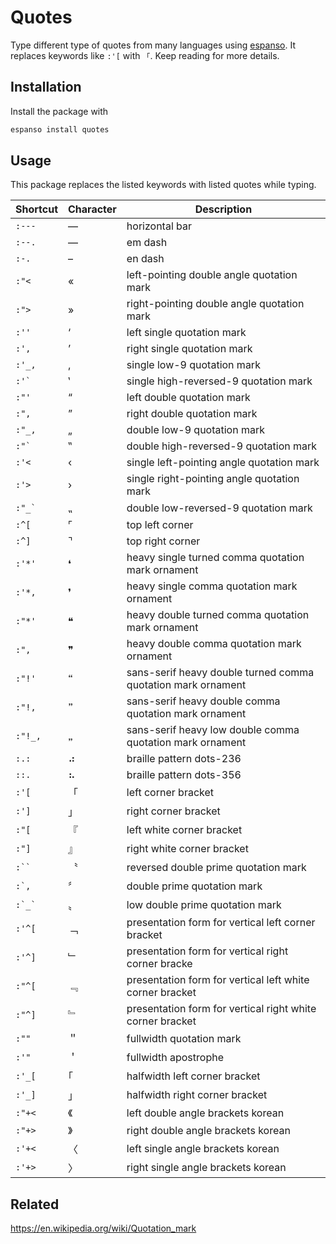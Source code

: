 # Quotes
Type different type of quotes from many languages using [espanso](https://espanso.org). It replaces keywords like `:'[` with `「`. Keep reading for more details.

## Installation
Install the package with
```sh
espanso install quotes
```

## Usage
This package replaces the listed keywords with listed quotes while typing.


| Shortcut | Character | Description
|-|-|-
| ``` :--- ``` | ― | horizontal bar
| ``` :--. ``` | — | em dash
| ``` :-. ``` | – | en dash
| ``` :"< ``` | « | left-pointing double angle quotation mark
| ``` :"> ``` | » | right-pointing double angle quotation mark
| ``` :'' ``` | ‘ | left single quotation mark
| ``` :', ``` | ’ | right single quotation mark
| ``` :'_, ``` | ‚ | single low-9 quotation mark
| ``` :'` ``` | ‛ | single high-reversed-9 quotation mark
| ``` :"' ``` | “ | left double quotation mark
| ``` :", ``` | ” | right double quotation mark
| ``` :"_, ``` | „ | double low-9 quotation mark
| ``` :"` ``` | ‟ | double high-reversed-9 quotation mark
| ``` :'< ``` | ‹ | single left-pointing angle quotation mark
| ``` :'> ``` | › | single right-pointing angle quotation mark
| ``` :"_` ``` | ⹂ | double low-reversed-9 quotation mark
| ``` :^[ ``` | ⌜ | top left corner
| ``` :^] ``` | ⌝ | top right corner
| ``` :'*' ``` | ❛ | heavy single turned comma quotation mark ornament
| ``` :'*, ``` | ❜ | heavy single comma quotation mark ornament
| ``` :"*' ``` | ❝ | heavy double turned comma quotation mark ornament
| ``` :", ``` | ❞ | heavy double comma quotation mark ornament
| ``` :"!' ``` | 🙶 | sans-serif heavy double turned comma quotation mark ornament
| ``` :"!, ``` | 🙷 | sans-serif heavy double comma quotation mark ornament
| ``` :"!_, ``` | 🙸 | sans-serif heavy low double comma quotation mark ornament
| ``` :.: ``` | ⠴ | braille pattern dots-236
| ``` ::. ``` | ⠦ | braille pattern dots-356
| ``` :'[ ``` | 「 | left corner bracket
| ``` :'] ``` | 」 | right corner bracket
| ``` :"[ ``` | 『 | left white corner bracket
| ``` :"] ``` | 』 | right white corner bracket
| ``` :`` ``` | 〝 | reversed double prime quotation mark
| ``` :`, ``` | 〞 | double prime quotation mark
| ``` :`_` ``` | 〟 | low double prime quotation mark
| ``` :'^[ ``` | ﹁ | presentation form for vertical left corner bracket
| ``` :'^] ``` | ﹂ | presentation form for vertical right corner bracke
| ``` :"^[ ``` | ﹃ | presentation form for vertical left white corner bracket
| ``` :"^] ``` | ﹄ | presentation form for vertical right white corner bracket
| ``` :"" ``` | ＂ | fullwidth quotation mark
| ``` :'" ``` | ＇ | fullwidth apostrophe
| ``` :'_[ ``` | ｢ | halfwidth left corner bracket
| ``` :'_] ``` | ｣  | halfwidth right corner bracket
| ``` :"+< ``` | 《 | left double angle brackets korean
| ``` :"+> ``` | 》 | right double angle brackets korean
| ``` :'+< ``` | 〈 | left single angle brackets korean
| ``` :'+> ``` | 〉 | right single angle brackets korean


## Related
https://en.wikipedia.org/wiki/Quotation_mark